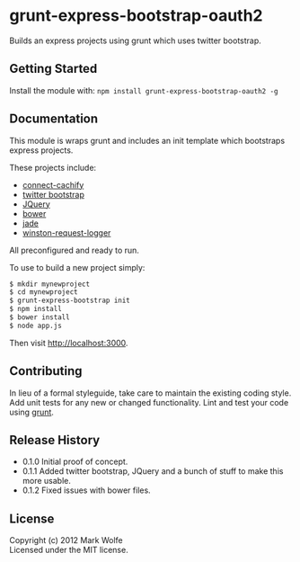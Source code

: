 # grunt-express-bootstrap-oauth2

Builds an express projects using grunt which uses twitter bootstrap.

## Getting Started
Install the module with: `npm install grunt-express-bootstrap-oauth2 -g`

## Documentation
This module is wraps grunt and includes an init template which bootstraps express projects.

These projects include:

* [connect-cachify](https://github.com/mozilla/connect-cachify)
* [twitter bootstrap](http://twitter.github.com/bootstrap/)
* [JQuery](http://jquery.com/)
* [bower](http://twitter.github.com/bower/)
* [jade](http://jade-lang.com/)
* [winston-request-logger](https://github.com/wolfeidau/winston-request-logger)

All preconfigured and ready to run.

To use to build a new project simply:

```bash
$ mkdir mynewproject
$ cd mynewproject
$ grunt-express-bootstrap init
$ npm install
$ bower install
$ node app.js
```

Then visit <http://localhost:3000>.

## Contributing
In lieu of a formal styleguide, take care to maintain the existing coding style. Add unit tests for any new or changed functionality. Lint and test your code using [grunt](https://github.com/gruntjs/grunt).

## Release History

* 0.1.0 Initial proof of concept.
* 0.1.1 Added twitter bootstrap, JQuery and a bunch of stuff to make this more usable.
* 0.1.2 Fixed issues with bower files.

## License
Copyright (c) 2012 Mark Wolfe  
Licensed under the MIT license.
